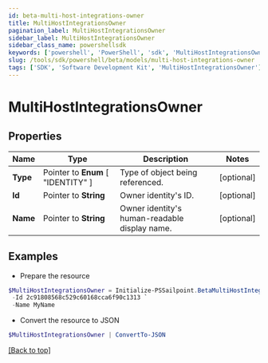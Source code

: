 ```yaml
---
id: beta-multi-host-integrations-owner
title: MultiHostIntegrationsOwner
pagination_label: MultiHostIntegrationsOwner
sidebar_label: MultiHostIntegrationsOwner
sidebar_class_name: powershellsdk
keywords: ['powershell', 'PowerShell', 'sdk', 'MultiHostIntegrationsOwner'] 
slug: /tools/sdk/powershell/beta/models/multi-host-integrations-owner
tags: ['SDK', 'Software Development Kit', 'MultiHostIntegrationsOwner']
---
```



# MultiHostIntegrationsOwner

## Properties

Name | Type | Description | Notes
------------ | ------------- | ------------- | -------------
**Type** |  Pointer to  **Enum** [  "IDENTITY" ] | Type of object being referenced. | [optional] 
**Id** |  Pointer to **String** | Owner identity's ID. | [optional] 
**Name** |  Pointer to **String** | Owner identity's human-readable display name. | [optional] 

## Examples

- Prepare the resource
```powershell
$MultiHostIntegrationsOwner = Initialize-PSSailpoint.BetaMultiHostIntegrationsOwner  -Type IDENTITY `
 -Id 2c91808568c529c60168cca6f90c1313 `
 -Name MyName
```

- Convert the resource to JSON
```powershell
$MultiHostIntegrationsOwner | ConvertTo-JSON
```


[[Back to top]](#) 


